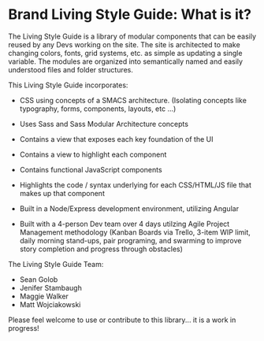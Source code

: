 Brand Living Style Guide: What is it?
======================================
The Living Style Guide is a library of modular components that can be easily reused by any Devs working on the site. The site is architected to make changing colors, fonts, grid systems, etc. as simple as updating a single variable. The modules are organized into semantically named and easily understood files and folder structures. 

This Living Style Guide incorporates:

* CSS using concepts of a SMACS architecture. (Isolating concepts like typography, forms, components, layouts, etc ...)

* Uses Sass and Sass Modular Architecture concepts

* Contains a view that exposes each key foundation of the UI

* Contains a view to highlight each component

* Contains functional JavaScript  components

* Highlights the code / syntax underlying for each CSS/HTML/JS file that makes up that component

* Built in a Node/Express development environment, utilizing Angular

* Built with a 4-person Dev team over 4 days utilzing Agile Project Management methodology (Kanban Boards via Trello, 
  3-item WIP limit, daily morning stand-ups, pair programing, and swarming to improve story completion and progress through obstacles)

The Living Style Guide Team:

* Sean Golob
* Jenifer Stambaugh
* Maggie Walker
* Matt Wojciakowski

Please feel welcome to use or contribute to this library... it is a work in progress!

